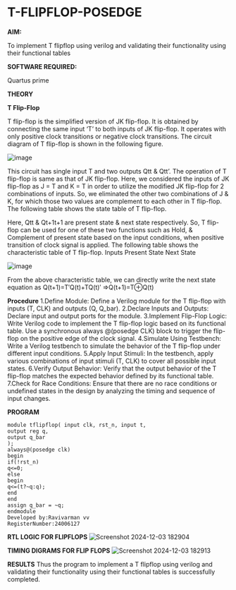 # T-FLIPFLOP-POSEDGE

**AIM:**

To implement  T flipflop using verilog and validating their functionality using their functional tables

**SOFTWARE REQUIRED:**

Quartus prime

**THEORY**

**T Flip-Flop**

T flip-flop is the simplified version of JK flip-flop. It is obtained by connecting the same input ‘T’ to both inputs of JK flip-flop. It operates with only positive clock transitions or negative clock transitions. The circuit diagram of T flip-flop is shown in the following figure.

![image](https://github.com/naavaneetha/T-FLIPFLOP-POSEDGE/assets/154305477/458a68fe-2d08-4a9d-ac4f-7ae0480ce0bd)

 
This circuit has single input T and two outputs Qtt & Qtt’. The operation of T flip-flop is same as that of JK flip-flop. Here, we considered the inputs of JK flip-flop as J = T and K = T in order to utilize the modified JK flip-flop for 2 combinations of inputs. So, we eliminated the other two combinations of J & K, for which those two values are complement to each other in T flip-flop. The following table shows the state table of T flip-flop.

Here, Qtt & Qt+1t+1 are present state & next state respectively. So, T flip-flop can be used for one of these two functions such as Hold, & Complement of present state based on the input conditions, when positive transition of clock signal is applied. The following table shows the characteristic table of T flip-flop. Inputs Present State Next State

![image](https://github.com/naavaneetha/T-FLIPFLOP-POSEDGE/assets/154305477/cdd7fb32-539f-4b66-bb8d-f305a153c886)

 
From the above characteristic table, we can directly write the next state equation as Q(t+1)=T′Q(t)+TQ(t)′ ⇒Q(t+1)=T⊕Q(t)

**Procedure**
1.Define Module: Define a Verilog module for the T flip-flop with inputs (T, CLK) and
outputs (Q, Q_bar).
2.Declare Inputs and Outputs: Declare input and output ports for the module.
3.Implement Flip-Flop Logic: Write Verilog code to implement the T flip-flop logic based
on its functional table. Use a synchronous always @(posedge CLK) block to trigger the
flip-flop on the positive edge of the clock signal.
4.Simulate Using Testbench: Write a Verilog testbench to simulate the behavior of the T
flip-flop under different input conditions.
5.Apply Input Stimuli: In the testbench, apply various combinations of input stimuli (T,
CLK) to cover all possible input states.
6.Verify Output Behavior: Verify that the output behavior of the T flip-flop matches the
expected behavior defined by its functional table.
7.Check for Race Conditions: Ensure that there are no race conditions or undefined
states in the design by analyzing the timing and sequence of input changes.


**PROGRAM**
```
module tflipflop( input clk, rst_n, input t,
output reg q,
output q_bar
);
always@(posedge clk)
begin
if(!rst_n)
q<=0;
else
begin
q<=(t?~q:q);
end
end
assign q_bar = ~q;
endmodule
Developed by:Ravivarman vv 
RegisterNumber:24006127
```


**RTL LOGIC FOR FLIPFLOPS**
![Screenshot 2024-12-03 182904](https://github.com/user-attachments/assets/e19408c6-d87d-4c85-83aa-80379e70c420)

**TIMING DIGRAMS FOR FLIP FLOPS**
![Screenshot 2024-12-03 182913](https://github.com/user-attachments/assets/bbef6759-7389-4104-9f77-bcb381f39ee5)

**RESULTS**
Thus the program to implement a T flipflop using verilog and validating their
functionality using their functional tables is successfully completed.
